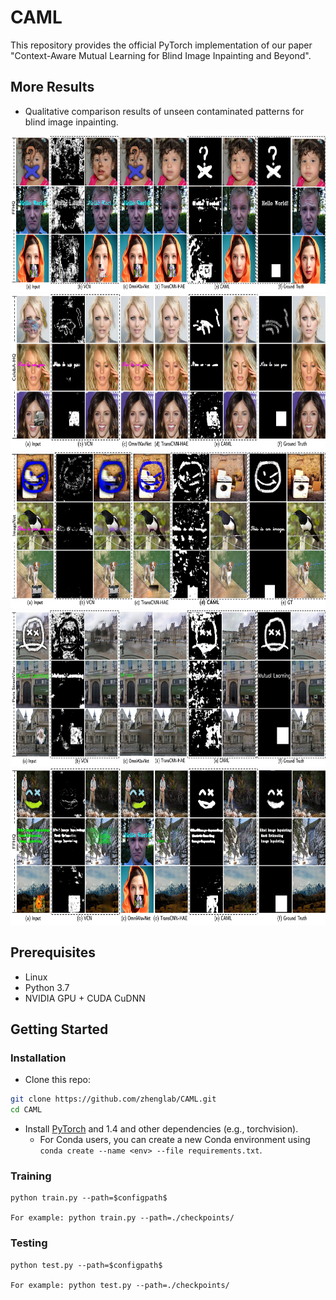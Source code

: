 # CAML

This repository provides the official PyTorch implementation of our paper "Context-Aware Mutual Learning for Blind Image Inpainting and Beyond".

## More Results

- Qualitative comparison results of unseen contaminated patterns for blind image inpainting.

<img src="imgs/ffhq.png" width=800 height=250/>
<img src="imgs/celebahq.png" width=800 height=250/>
<img src="imgs/imagenet.png" width=800 height=250/>
<img src="imgs/paris.png" width=800 height=250/>
<img src="imgs/places2.png" width=800 height=250/>

## Prerequisites

- Linux
- Python 3.7
- NVIDIA GPU + CUDA CuDNN

## Getting Started


### Installation

- Clone this repo:
```bash
git clone https://github.com/zhenglab/CAML.git
cd CAML
```

- Install [PyTorch](http://pytorch.org) and 1.4 and other dependencies (e.g., torchvision).
  - For Conda users, you can create a new Conda environment using `conda create --name <env> --file requirements.txt`.

### Training

```
python train.py --path=$configpath$

For example: python train.py --path=./checkpoints/
```

### Testing

```
python test.py --path=$configpath$ 

For example: python test.py --path=./checkpoints/
```

